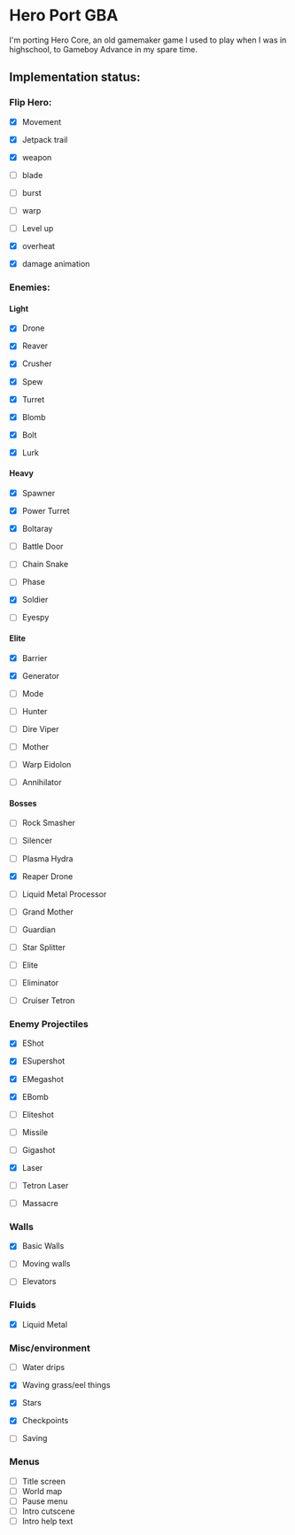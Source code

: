 # Hero Port GBA

I'm porting Hero Core, an old gamemaker game I used to play when I was in highschool, to Gameboy Advance in my spare time.

## Implementation status:

### Flip Hero:
- [x] Movement
- [x] Jetpack trail
- [x] weapon
- [ ] blade
- [ ] burst
- [ ] warp
- [ ] Level up
- [x] overheat
- [x] damage animation


### Enemies:
#### Light
- [x] Drone
- [x] Reaver
- [x] Crusher
- [x] Spew
- [x] Turret
- [x] Blomb
- [x] Bolt
- [x] Lurk


#### Heavy
- [x] Spawner
- [x] Power Turret
- [x] Boltaray
- [ ] Battle Door
- [ ] Chain Snake
- [ ] Phase
- [x] Soldier
- [ ] Eyespy


#### Elite
- [x] Barrier
- [x] Generator
- [ ] Mode
- [ ] Hunter
- [ ] Dire Viper
- [ ] Mother
- [ ] Warp Eidolon
- [ ] Annihilator


#### Bosses
- [ ] Rock Smasher
- [ ] Silencer
- [ ] Plasma Hydra
- [x] Reaper Drone
- [ ] Liquid Metal Processor
- [ ] Grand Mother
- [ ] Guardian
- [ ] Star Splitter
- [ ] Elite
- [ ] Eliminator
- [ ] Cruiser Tetron


### Enemy Projectiles
- [x] EShot
- [x] ESupershot
- [x] EMegashot
- [x] EBomb
- [ ] Eliteshot
- [ ] Missile
- [ ] Gigashot
- [x] Laser
- [ ] Tetron Laser
- [ ] Massacre


### Walls
- [x] Basic Walls
- [ ] Moving walls
- [ ] Elevators


### Fluids
- [x] Liquid Metal


### Misc/environment
- [ ] Water drips
- [x] Waving grass/eel things
- [x] Stars
- [x] Checkpoints
- [ ] Saving


### Menus
- [ ] Title screen
- [ ] World map
- [ ] Pause menu
- [ ] Intro cutscene
- [ ] Intro help text
